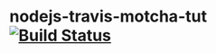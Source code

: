 # nodejs-travis-motcha-tut [![Build Status](https://travis-ci.org/chege-kimaru/nodejs-travis-motcha-tut.svg?branch=master)](https://travis-ci.org/chege-kimaru/nodejs-travis-motcha-tut)
